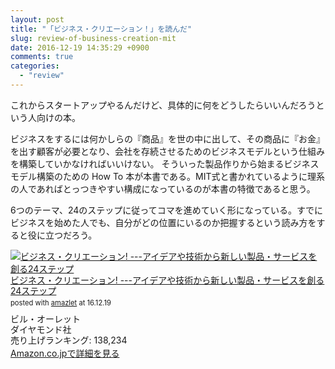 ```yaml
---
layout: post
title: "「ビジネス・クリエーション！」を読んだ"
slug: review-of-business-creation-mit
date: 2016-12-19 14:35:29 +0900
comments: true
categories:
  - "review"
---
```


これからスタートアップやるんだけど、具体的に何をどうしたらいいんだろうという人向けの本。

ビジネスをするには何かしらの『商品』を世の中に出して、その商品に『お金』を出す顧客が必要となり、会社を存続させるためのビジネスモデルという仕組みを構築していかなければいいけない。
そういった製品作りから始まるビジネスモデル構築のための How To 本が本書である。MIT式と書かれているように理系の人であればとっつきやすい構成になっているのが本書の特徴であると思う。

6つのテーマ、24のステップに従ってコマを進めていく形になっている。すでにビジネスを始めた人でも、自分がどの位置にいるのか把握するという読み方をすると役に立つだろう。

<div class="amazlet-box" style="margin-bottom:1.5em;"><div class="amazlet-image" style="float:left;margin:0px 12px 1px 0px;"><a href="http://www.amazon.co.jp/exec/obidos/ASIN/4478029156/iriyaufo-22" name="amazletlink" target="_blank"><img src="https://images-fe.ssl-images-amazon.com/images/I/51-47dll5-L._SL160_.jpg" alt="ビジネス・クリエーション! ---アイデアや技術から新しい製品・サービスを創る24ステップ" style="border: none;" /></a></div><div class="amazlet-info" style="line-height:120%; margin-bottom: 10px"><div class="amazlet-name" style="margin-bottom:10px;line-height:120%"><a href="http://www.amazon.co.jp/exec/obidos/ASIN/4478029156/iriyaufo-22" name="amazletlink" target="_blank">ビジネス・クリエーション! ---アイデアや技術から新しい製品・サービスを創る24ステップ</a><div class="amazlet-powered-date" style="font-size:80%;margin-top:5px;line-height:120%">posted with <a href="http://www.amazlet.com/" title="amazlet" target="_blank">amazlet</a> at 16.12.19</div></div><div class="amazlet-detail">ビル・オーレット <br />ダイヤモンド社 <br />売り上げランキング: 138,234<br /></div><div class="amazlet-sub-info" style="float: left;"><div class="amazlet-link" style="margin-top: 5px"><a href="http://www.amazon.co.jp/exec/obidos/ASIN/4478029156/iriyaufo-22" name="amazletlink" target="_blank">Amazon.co.jpで詳細を見る</a></div></div></div><div class="amazlet-footer" style="clear: left"></div></div>